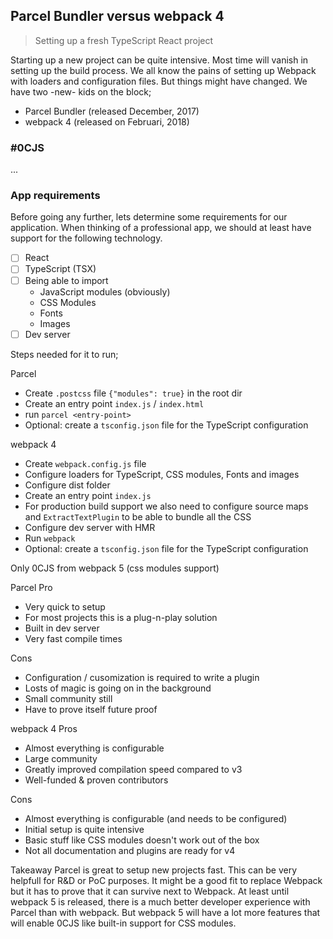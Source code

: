 ## Parcel Bundler versus webpack 4
> Setting up a fresh TypeScript React project

Starting up a new project can be quite intensive. Most time will vanish in setting up the build process. We all know the pains of setting up Webpack with loaders and configuration files. But things might have changed. We have two -new- kids on the block;

* Parcel Bundler (released December, 2017)
* webpack 4 (released on Februari, 2018)

### #0CJS
...

### App requirements

Before going any further, lets determine some requirements for our application. When thinking of a professional app, we should at least have support for the following technology.
- [ ] React
- [ ] TypeScript (TSX)
- [ ] Being able to import
    - JavaScript modules (obviously)
    - CSS Modules
    - Fonts
    - Images
- [ ] Dev server

Steps needed for it to run;

Parcel
* Create `.postcss` file `{"modules": true}` in the root dir
* Create an entry point `index.js` / `index.html`
* run `parcel <entry-point>`
* Optional: create a `tsconfig.json` file for the TypeScript configuration

webpack 4
* Create `webpack.config.js` file
* Configure loaders for TypeScript, CSS modules, Fonts and images
* Configure dist folder
* Create an entry point `index.js`
* For production build support we also need to configure source maps and `ExtractTextPlugin` to be able to bundle all the CSS
* Configure dev server with HMR
* Run `webpack`
* Optional: create a `tsconfig.json` file for the TypeScript configuration



<notes>
Only 0CJS from webpack 5 (css modules support)



Parcel
Pro
* Very quick to setup
* For most projects this is a plug-n-play solution
* Built in dev server
* Very fast compile times

Cons
* Configuration / cusomization is required to write a plugin
* Losts of magic is going on in the background
* Small community still
* Have to prove itself future proof


webpack 4
Pros
* Almost everything is configurable
* Large community
* Greatly improved compilation speed compared to v3
* Well-funded & proven contributors

Cons
* Almost everything is configurable (and needs to be configured)
* Initial setup is quite intensive
* Basic stuff like CSS modules doesn't work out of the box
* Not all documentation and plugins are ready for v4


Takeaway
Parcel is great to setup new projects fast. This can be very helpfull for R&D or PoC purposes. It might be a good fit to replace Webpack but it has to prove that it can survive next to Webpack. At least until webpack 5 is released, there is a much better developer experience with Parcel than with webpack. But webpack 5 will have a lot more features that will enable 0CJS like built-in support for CSS modules.